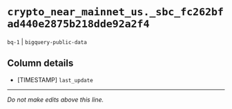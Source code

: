 # `crypto_near_mainnet_us._sbc_fc262bfad440e2875b218dde92a2f4`
`bq-1` | `bigquery-public-data`

## Column details
* [TIMESTAMP] `last_update`

-------------------------------------------------------------------------------
*Do not make edits above this line.*
